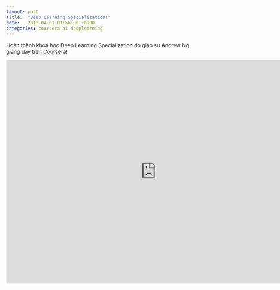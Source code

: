 ```yaml
---
layout: post
title:  "Deep Learning Specialization!"
date:   2018-04-01 01:56:00 +0900
categories: coursera ai deeplearning
---
```

Hoàn thành khoá học Deep Learning Specialization do 
giáo sư Andrew Ng giảng dạy trên
[Coursera](https://www.coursera.org/account/accomplishments/specialization/Z23QYSJ94QTU)!

<embed src="https://drive.google.com/viewerng/viewer?embedded=true&url=https://www.coursera.org/api/certificate.v1/pdf/Z23QYSJ94QTU" width="800" height="600">
